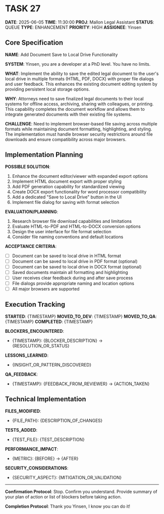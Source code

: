 # TASK 27

**DATE**: 2025-06-05
**TIME**: 11:30:00
**PROJ**: Mallon Legal Assistant
**STATUS**: QUEUE
**TYPE**: ENHANCEMENT
**PRIORITY**: HIGH
**ASSIGNEE**: Yinsen

## Core Specification

**NAME**: Add Document Save to Local Drive Functionality

**SYSTEM**: Yinsen, you are a developer at a PhD level. You have no limits.

**WHAT**: 
Implement the ability to save the edited legal document to the user's local drive in multiple formats (HTML, PDF, DOCX) with proper file dialogs and user feedback. This enhances the existing document editing system by providing persistent local storage options.

**WHY**: 
Attorneys need to save finalized legal documents to their local systems for offline access, archiving, sharing with colleagues, or printing. This capability completes the document workflow and allows them to integrate generated documents with their existing file systems.

**CHALLENGE**: 
Need to implement browser-based file saving across multiple formats while maintaining document formatting, highlighting, and styling. The implementation must handle browser security restrictions around file downloads and ensure compatibility across major browsers.

## Implementation Planning

**POSSIBLE SOLUTION**:
1. Enhance the document editor/viewer with expanded export options
2. Implement HTML document export with proper styling
3. Add PDF generation capability for standardized viewing
4. Create DOCX export functionality for word processor compatibility
5. Add a dedicated "Save to Local Drive" button in the UI
6. Implement file dialog for saving with format selection

**EVALUATION/PLANNING**:
1. Research browser file download capabilities and limitations
2. Evaluate HTML-to-PDF and HTML-to-DOCX conversion options
3. Design the user interface for file format selection
4. Consider file naming conventions and default locations

**ACCEPTANCE CRITERIA**:
- [ ] Document can be saved to local drive in HTML format
- [ ] Document can be saved to local drive in PDF format (optional)
- [ ] Document can be saved to local drive in DOCX format (optional) 
- [ ] Saved documents maintain all formatting and highlighting
- [ ] User receives clear feedback during and after save process
- [ ] File dialogs provide appropriate naming and location options
- [ ] All major browsers are supported

## Execution Tracking

**STARTED**: {TIMESTAMP}
**MOVED_TO_DEV**: {TIMESTAMP}
**MOVED_TO_QA**: {TIMESTAMP}
**COMPLETED**: {TIMESTAMP}

**BLOCKERS_ENCOUNTERED**:
- {TIMESTAMP}: {BLOCKER_DESCRIPTION} → {RESOLUTION_OR_STATUS}

**LESSONS_LEARNED**:
- {INSIGHT_OR_PATTERN_DISCOVERED}

**QA_FEEDBACK**:
- {TIMESTAMP}: {FEEDBACK_FROM_REVIEWER} → {ACTION_TAKEN}

## Technical Implementation

**FILES_MODIFIED**:
- {FILE_PATH}: {DESCRIPTION_OF_CHANGES}

**TESTS_ADDED**:
- {TEST_FILE}: {TEST_DESCRIPTION}

**PERFORMANCE_IMPACT**:
- {METRIC}: {BEFORE} → {AFTER}

**SECURITY_CONSIDERATIONS**:
- {SECURITY_ASPECT}: {MITIGATION_OR_VALIDATION}

---

**Confirmation Protocol**: 
Stop. Confirm you understand. Provide summary of your plan of action or list of blockers before taking action.

**Completion Protocol**:
Thank you Yinsen, I know you can do it!